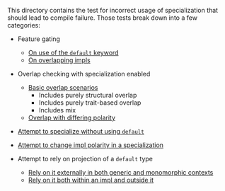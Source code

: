 This directory contains the test for incorrect usage of specialization that
should lead to compile failure. Those tests break down into a few categories:

- Feature gating
  - [On use of the `default` keyword](specialization-feature-gate-default.rs)
  - [On overlapping impls](specialization-feature-gate-overlap.rs)

- Overlap checking with specialization enabled
  - [Basic overlap scenarios](specialization-overlap.rs)
    - Includes purely structural overlap
    - Includes purely trait-based overlap
    - Includes mix
  - [Overlap with differing polarity](specialization-overlap-negative.rs)

- [Attempt to specialize without using `default`](specialization-no-default.rs)

- [Attempt to change impl polarity in a specialization](specialization-polarity.rs)

- Attempt to rely on projection of a `default` type
  - [Rely on it externally in both generic and monomorphic contexts](specialization-default-projection.rs)
  - [Rely on it both within an impl and outside it](specialization-default-types.rs)

